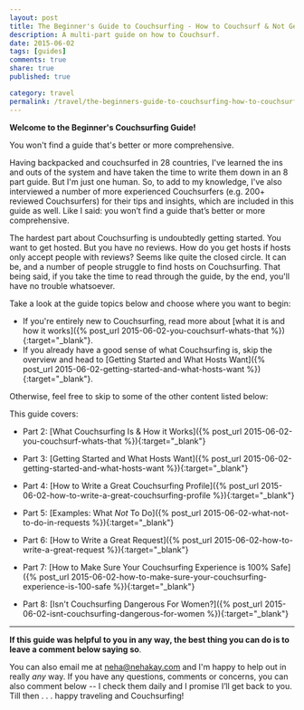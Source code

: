 ```yaml
---
layout: post
title: The Beginner's Guide to Couchsurfing - How to Couchsurf & Not Get Killed
description: A multi-part guide on how to Couchsurf.
date: 2015-06-02
tags: [guides]
comments: true
share: true
published: true

category: travel
permalink: /travel/the-beginners-guide-to-couchsurfing-how-to-couchsurf/
---
```


__Welcome to the Beginner's Couchsurfing Guide!__

You won't find a guide that's better or more comprehensive. 

Having backpacked and couchsurfed in 28 countries, I've learned the ins and outs of the system and have taken the time to write them down in an 8 part guide. But I'm just one human. So, to add to my knowledge, I've also interviewed a number of more experienced Couchsurfers (e.g. 200+ reviewed Couchsurfers) for their tips and insights, which are included in this guide as well. Like I said: you won’t find a guide that’s better or more comprehensive.

The hardest part about Couchsurfing is undoubtedly getting started. You want to get hosted. But you have no reviews. How do you get hosts if hosts only accept people with reviews? Seems like quite the closed circle. It can be, and a number of people struggle to find hosts on Couchsurfing. That being said, if you take the time to read through the guide, by the end, you'll have no trouble whatsoever.

Take a look at the guide topics below and choose where you want to begin:

* If you're entirely new to Couchsurfing, read more about [what it is and how it works]({% post_url 2015-06-02-you-couchsurf-whats-that %}){:target="_blank"}. 
* If you already have a good sense of what Couchsurfing is, skip the overview and head to [Getting Started and What Hosts Want]({% post_url 2015-06-02-getting-started-and-what-hosts-want %}){:target="_blank"}. 

Otherwise, feel free to skip to some of the other content listed below:

This guide covers: 

* Part 2: [What Couchsurfing Is & How it Works]({% post_url 2015-06-02-you-couchsurf-whats-that %}){:target="_blank"}

* Part 3: [Getting Started and What Hosts Want]({% post_url 2015-06-02-getting-started-and-what-hosts-want %}){:target="_blank"}

* Part 4: [How to Write a Great Couchsurfing Profile]({% post_url 2015-06-02-how-to-write-a-great-couchsurfing-profile %}){:target="_blank"}

* Part 5: [Examples: What *Not* To Do]({% post_url 2015-06-02-what-not-to-do-in-requests %}){:target="_blank"}

* Part 6: [How to Write a Great Request]({% post_url 2015-06-02-how-to-write-a-great-request %}){:target="_blank"}

* Part 7: [How to Make Sure Your Couchsurfing Experience is 100% Safe]({% post_url 2015-06-02-how-to-make-sure-your-couchsurfing-experience-is-100-safe %}){:target="_blank"}

* Part 8: [Isn't Couchsurfing Dangerous For Women?]({% post_url 2015-06-02-isnt-couchsurfing-dangerous-for-women %}){:target="_blank"}

------

__If this guide was helpful to you in any way, the best thing you can do is to leave a comment below saying so__. 

You can also email me at [neha@nehakay.com](mailto:neha@nehakay.com) and I'm happy to help out in really _any_ way. If you have any questions, comments or concerns, you can also comment below -- I check them daily and I promise I’ll get back to you. Till then . . . happy traveling and Couchsurfing!